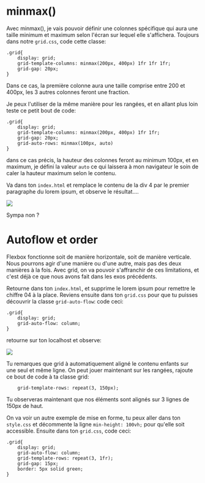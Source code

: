 <h1>minmax()</h1>

Avec minmax(), je vais pouvoir définir une colonnes spécifique qui aura une taille minimum et maximum selon l'écran sur lequel elle s'affichera. Toujours dans notre ```grid.css```, code cette classe:

``` 
.grid{
    display: grid;
    grid-template-columns: minmax(200px, 400px) 1fr 1fr 1fr;
    grid-gap: 20px;
}
```

Dans ce cas, la première colonne aura une taille comprise entre 200 et 400px, les 3 autres colonnes feront une fraction.

Je peux l'utiliser de la même manière pour les rangées, et en allant plus loin teste ce petit bout de code:

```
.grid{
    display: grid;
    grid-template-columns: minmax(200px, 400px) 1fr 1fr;
    grid-gap: 20px;
    grid-auto-rows: minmax(100px, auto)
}
```

dans ce cas précis, la hauteur des colonnes feront au minimum 100px, et en maximum, je défini la valeur ```auto``` ce qui laissera à mon navigateur le soin de caler la hauteur maximum selon le contenu.

Va dans ton ```index.html``` et remplace le contenu de la div 4 par le premier paragraphe du lorem ipsum, et observe le résultat.... 

<img src="https://raw.githubusercontent.com/GuyVil1/Css-Grid---Bootstrap-prends-un-coup-de-vieux/master/Formation/img/grid003.png" />

Sympa non ?

<h1 id="ordre">Autoflow et order</h1>

Flexbox fonctionne soit de manière horizontale, soit de manière verticale. Nous pourrons agir d'une manière ou d'une autre, mais pas des deux manières à la fois.
Avec grid, on va pouvoir s'affranchir de ces limitations, et c'est déjà ce que nous avons fait dans les exos précédents.

Retourne dans ton ```index.html```, et supprime le lorem ipsum pour remettre le chiffre 04 à la place.
Reviens ensuite dans ton ```grid.css``` pour que tu puisses découvrir la classe ```grid-auto-flow```: code ceci:

```
.grid{
    display: grid;
    grid-auto-flow: column;
}
```
retourne sur ton localhost et observe:

<img src="https://raw.githubusercontent.com/GuyVil1/Css-Grid---Bootstrap-prends-un-coup-de-vieux/master/Formation/img/grid004.png" />

Tu remarques que grid à automatiquement aligné le contenu enfants sur une seul et même ligne.
On peut jouer maintenant sur les rangées, rajoute ce bout de code à ta classe grid:

```
    grid-template-rows: repeat(3, 150px);
```

Tu observeras maintenant que nos éléments sont alignés sur 3 lignes de 150px de haut.

On  va voir un autre exemple de mise en forme, tu peux aller dans ton ```style.css``` et décommente la ligne ```min-height: 100vh;``` pour qu'elle soit accessible. Ensuite dans ton ```grid.css```, code ceci:

```
.grid{
    display: grid;
    grid-auto-flow: column;
    grid-template-rows: repeat(3, 1fr);
    grid-gap: 15px;
    border: 5px solid green;
}
```


